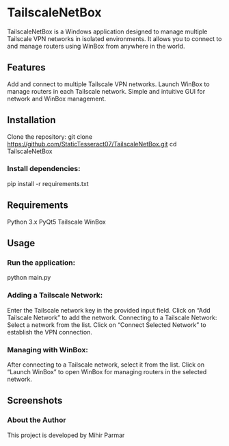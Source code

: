 # TailscaleNetBox
TailscaleNetBox is a Windows application designed to manage multiple Tailscale VPN networks in isolated environments. It allows you to connect to and manage routers using WinBox from anywhere in the world.

## Features
Add and connect to multiple Tailscale VPN networks.
Launch WinBox to manage routers in each Tailscale network.
Simple and intuitive GUI for network and WinBox management.

## Installation
Clone the repository:
git clone https://github.com/StaticTesseract07/TailscaleNetBox.git
cd TailscaleNetBox

### Install dependencies:
pip install -r requirements.txt

## Requirements
Python 3.x
PyQt5
Tailscale
WinBox

## Usage

### Run the application:
python main.py

### Adding a Tailscale Network:
Enter the Tailscale network key in the provided input field.
Click on “Add Tailscale Network” to add the network.
Connecting to a Tailscale Network:
Select a network from the list.
Click on “Connect Selected Network” to establish the VPN connection.
### Managing with WinBox:
After connecting to a Tailscale network, select it from the list.
Click on “Launch WinBox” to open WinBox for managing routers in the selected network.

## Screenshots

### About the Author
This project is developed by Mihir Parmar
